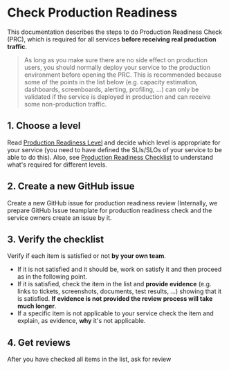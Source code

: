 # Check Production Readiness

This documentation describes the steps to do Production Readiness Check (PRC), which is required for all services **before receiving real production traffic**.

> As long as you make sure there are no side effect on production users, you should normally deploy your service to the production environment before opening the PRC. This is recommended because some of the points in the list below (e.g. capacity estimation, dashboards, screenboards, alerting, profiling, ...) can only be validated if the service is deployed in production and can receive some non-production traffic. 

## 1. Choose a level

Read [Production Readiness Level](../references/production-readiness-level.md) and decide which level is appropriate for your service (you need to have defined the SLIs/SLOs of your service to be able to do this). Also, see [Production Readiness Checklist](../references/production-readiness-checklist.md) to understand what's required for different levels.

## 2. Create a new GitHub issue

Create a new GitHub issue for production readiness review (Internally, we prepare GitHub Issue teamplate for production readiness check and the service owners create an issue by it.

## 3. Verify the checklist

Verify if each item is satisfied or not **by your own team**.

- If it is not satisfied and it should be, work on satisfy it and then proceed as in the following point.
- If it is satisfied, check the item in the list and **provide evidence** (e.g. links to tickets, screenshots, documents, test results, ...) showing that it is satisfied. **If evidence is not provided the review process will take much longer**.
- If a specific item is not applicable to your service check the item and explain, as evidence, **why** it's not applicable.

## 4. Get reviews

After you have checked all items in the list, ask for review

